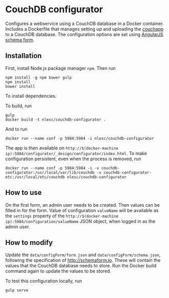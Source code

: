 # CouchDB configurator

Configures a webservice using a CouchDB database in a Docker container. Includes a Dockerfile that manages setting up and uploading the [couchapp](https://couchapp.readthedocs.io/en/latest/) to a CouchDB database. The configuration options are set using [AngularJS schema form](http://schemaform.io).

## Installation

First, install Node.js package manager `npm`. Then run

```shell
npm install -g npm bower gulp
npm install
bower install
```
To install dependencies.

To build, run
```shell
gulp
docker build -t nlesc/couchdb-configurator .
```

And to run
```shell
docker run --name conf -p 5984:5984 -i nlesc/couchdb-configurator
```

The app is then available on `http://$(docker-machine ip):5984/configurator/_design/configurator/index.html`. To make configuration persistent, even when the process is removed, run

```shell
docker run --name conf -p 5984:5984 -i -v couchdb-configurator:/usr/local/var/lib/couchdb -v couchdb-configurator-etc:/usr/local/etc/couchdb nlesc/couchdb-configurator
```

## How to use

On the first form, an admin user needs to be created. Then values can be filled in for the form. Value of configuration
`valueName` will be available as the `settings` property of the
`http://$(docker-machine ip):5984/configuration/valueName` JSON object, when logged in as the admin user.

## How to modify

Update the `data/configForm/form.json` and `data/configForm/schema.json`, following the specification of <http://schemaform.io>. These will contain the values that the CouchDB database needs to store. Run the Docker build command again to update the values to be stored.

To test this configuration locally, run

```shell
gulp serve
```
